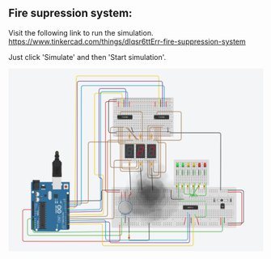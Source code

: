## Fire supression system:

Visit the following link to run the simulation. 
https://www.tinkercad.com/things/dIqsr6ttErr-fire-suppression-system

Just click 'Simulate' and then 'Start simulation'.

![Image description](fire-supression.png)
